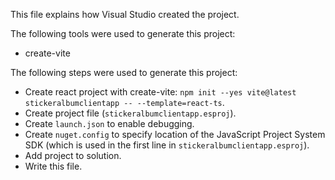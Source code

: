 This file explains how Visual Studio created the project.

The following tools were used to generate this project:
- create-vite

The following steps were used to generate this project:
- Create react project with create-vite: `npm init --yes vite@latest stickeralbumclientapp -- --template=react-ts`.
- Create project file (`stickeralbumclientapp.esproj`).
- Create `launch.json` to enable debugging.
- Create `nuget.config` to specify location of the JavaScript Project System SDK (which is used in the first line in `stickeralbumclientapp.esproj`).
- Add project to solution.
- Write this file.
